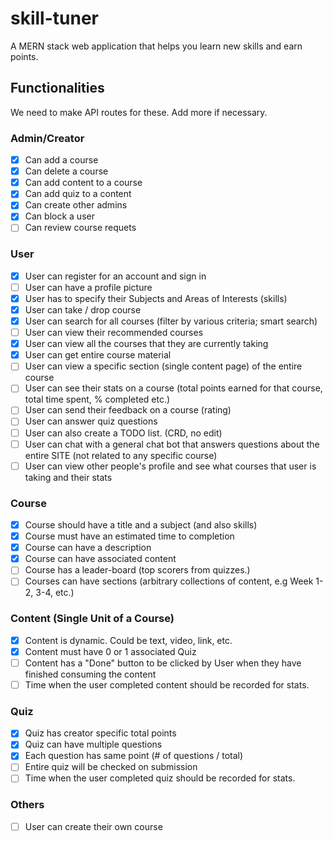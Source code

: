 # skill-tuner

A MERN stack web application that helps you learn new skills and earn points.

## Functionalities

We need to make API routes for these. Add more if necessary.

### Admin/Creator

- [x] Can add a course
- [x] Can delete a course
- [x] Can add content to a course
- [x] Can add quiz to a content
- [x] Can create other admins
- [x] Can block a user
- [ ] Can review course requets

### User

- [x] User can register for an account and sign in
- [ ] User can have a profile picture
- [x] User has to specify their Subjects and Areas of Interests (skills)
- [x] User can take / drop course
- [x] User can search for all courses (filter by various criteria; smart search)
- [ ] User can view their recommended courses
- [x] User can view all the courses that they are currently taking
- [x] User can get entire course material
- [ ] User can view a specific section (single content page) of the entire course
- [ ] User can see their stats on a course (total points earned for that course, total time spent, % completed etc.)
- [ ] User can send their feedback on a course (rating)
- [ ] User can answer quiz questions
- [ ] User can also create a TODO list. (CRD, no edit)
- [ ] User can chat with a general chat bot that answers questions about the entire SITE (not related to any specific course)
- [ ] User can view other people's profile and see what courses that user is taking and their stats

### Course

- [x] Course should have a title and a subject (and also skills)
- [x] Course must have an estimated time to completion
- [x] Course can have a description
- [x] Course can have associated content
- [ ] Course has a leader-board (top scorers from quizzes.)
- [ ] Courses can have sections (arbitrary collections of content, e.g Week 1-2, 3-4, etc.)

### Content (Single Unit of a Course)

- [x] Content is dynamic. Could be text, video, link, etc.
- [x] Content must have 0 or 1 associated Quiz
- [ ] Content has a "Done" button to be clicked by User when they have finished
      consuming the content
- [ ] Time when the user completed content should be recorded for stats.

### Quiz

- [x] Quiz has creator specific total points
- [x] Quiz can have multiple questions
- [x] Each question has same point (# of questions / total)
- [ ] Entire quiz will be checked on submission
- [ ] Time when the user completed quiz should be recorded for stats.

### Others

- [ ] User can create their own course
